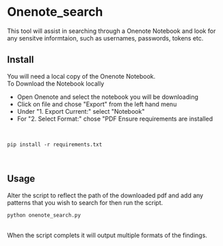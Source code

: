 # Onenote_search
This tool will assist in searching through a Onenote Notebook and look for any sensitve informtaion, such as usernames, passwords, tokens etc.

## Install 
You will need a local copy of the Onenote Notebook.
<br>
 To Download the Notebook locally
  * Open Onenote and select the notebook you will be downloading
  * Click on file and chose "Export" from the left hand menu
  * Under "1. Export Current:" select "Notebook"
  * For "2. Select Format:" chose "PDF
Ensure requirements are installed 
<br>

```
pip install -r requirements.txt
```

<br>

## Usage 
Alter the script to reflect the path of the downloaded pdf and add any patterns that you wish to search for then run the script.
<br>

```
python onenote_search.py
```

<br>
When the script complets it will output multiple formats of the findings.
